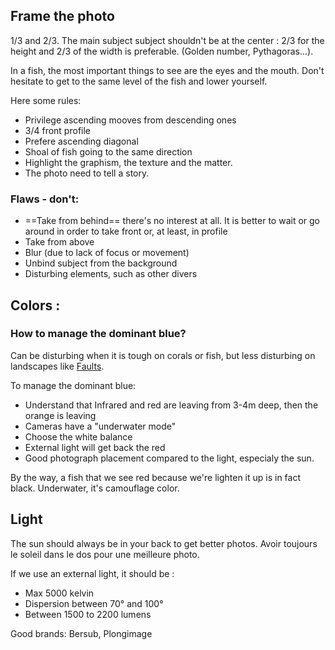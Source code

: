 ## Frame the photo 

1/3 and 2/3. The main subject subject shouldn't be at the center : 2/3 for the height and 2/3 of the width is preferable. (Golden number, Pythagoras...). 

In a fish, the most important things to see are the eyes and the mouth. Don't hesitate to get to the same level of the fish and lower yourself. 

Here some rules: 

- Privilege ascending mooves from descending ones
- 3/4 front profile
- Prefere ascending diagonal
- Shoal of fish going to the same direction
- Highlight the graphism, the texture and the matter.
- The photo need to tell a story.


### Flaws - don't: 
- ==Take from behind== there's no interest at all. It is better to wait or go around in order to take front or, at least, in profile
- Take from above
- Blur (due to lack of focus or movement)
- Unbind subject from the background
- Disturbing elements, such as other divers

## Colors :
### How to manage the dominant blue? 
Can be disturbing when it is tough on corals or fish, but less disturbing on landscapes like [Faults](Faults.md).

To manage the dominant blue:
- Understand that Infrared and red are leaving from 3-4m deep, then the orange is leaving
- Cameras have a "underwater mode"
- Choose the white balance
- External light will get back the red
- Good photograph placement compared to the light, especialy the sun.

By the way, a fish that we see red because we're lighten it up is in fact black. Underwater, it's camouflage color.

## Light
The sun should always be in your back to get better photos. 
Avoir toujours le soleil dans le dos pour une meilleure photo. 

If we use an external light, it should be :
- Max 5000 kelvin
- Dispersion between 70° and 100°
- Between 1500 to 2200 lumens

Good brands: Bersub, Plongimage
